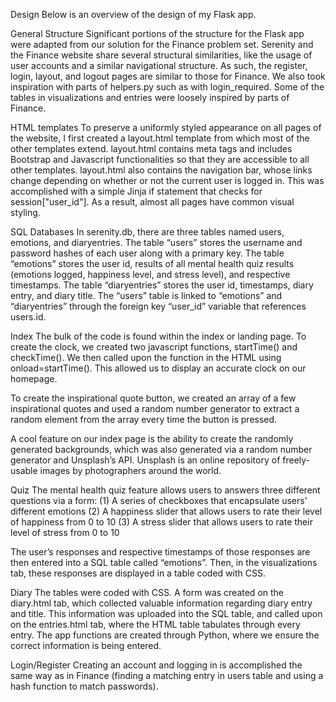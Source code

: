 Design
Below is an overview of the design of my Flask app.

General Structure
Significant portions of the structure for the Flask app were adapted from our solution for the Finance problem set. Serenity and the Finance website share several structural similarities, like the usage of user accounts and a similar navigational structure. As such, the register, login, layout, and logout pages are similar to those for Finance. We also took inspiration with parts of helpers.py such as with login_required. Some of the tables in visualizations and entries were loosely inspired by parts of Finance.

HTML templates
To preserve a uniformly styled appearance on all pages of the website, I first created a layout.html template from which most of the other templates extend. layout.html contains meta tags and includes Bootstrap and Javascript functionalities so that they are accessible to all other templates. layout.html also contains the navigation bar, whose links change depending on whether or not the current user is logged in. This was accomplished with a simple Jinja if statement that checks for session["user_id"]. As a result, almost all pages have common visual styling. 

SQL Databases
In serenity.db, there are three tables named users, emotions, and diaryentries. The table “users” stores the username and password hashes of each user along with a primary key. The table “emotions” stores the user id, results of all mental health quiz results (emotions logged, happiness level, and stress level), and respective timestamps. The table “diaryentries” stores the user id, timestamps, diary entry, and diary title. The “users” table is linked to “emotions” and “diaryentries” through the foreign key “user_id” variable that references users.id.

Index
The bulk of the code is found within the index or landing page. To create the clock, we created two javascript functions, startTime() and checkTime(). We then called upon the function in the HTML <body> using onload=startTime(). This allowed us to display an accurate clock on our homepage.

To create the inspirational quote button, we created an array of a few inspirational quotes and used a random number generator to extract a random element from the array every time the button is pressed.

A cool feature on our index page is the ability to create the randomly generated backgrounds, which was also generated via a random number generator and Unsplash’s API. Unsplash is an online repository of freely-usable images by photographers around the world.

Quiz
The mental health quiz feature allows users to answers three different questions via a form:
(1) A series of checkboxes that encapsulate users’ different emotions
(2) A happiness slider that allows users to rate their level of happiness from 0 to 10
(3) A stress slider that allows users to rate their level of stress from 0 to 10

The user’s responses and respective timestamps of those responses are then entered into a SQL table called “emotions”. Then, in the visualizations tab, these responses are displayed in a table coded with CSS.

Diary
The tables were coded with CSS. A form was created on the diary.html tab, which collected valuable information regarding diary entry and title. This information was uploaded into the SQL table, and called upon on the entries.html tab, where the HTML table tabulates through every entry. The app functions are created through Python, where we ensure the correct information is being entered.

Login/Register
Creating an account and logging in is accomplished the same way as in Finance (finding a matching entry in users table and using a hash function to match passwords).